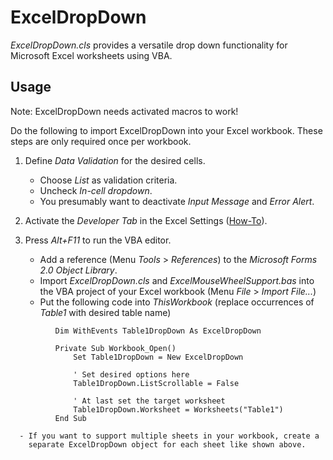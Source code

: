 ExcelDropDown
=============

*ExcelDropDown.cls* provides a versatile drop down functionality for Microsoft Excel worksheets using VBA.


Usage
-----

Note: ExcelDropDown needs activated macros to work!

Do the following to import ExcelDropDown into your Excel workbook.
These steps are only required once per workbook.

  1. Define *Data Validation* for the desired cells.
      - Choose *List* as validation criteria.
      - Uncheck *In-cell dropdown*.
      - You presumably want to deactivate *Input Message* and *Error Alert*.

  2. Activate the *Developer Tab* in the Excel Settings
     (<a href="http://www.addintools.com/documents/excel/how-to-add-developer-tab.html" target="_blank">How-To</a>).

  3. Press *Alt+F11* to run the VBA editor.
      - Add a reference (Menu *Tools* > *References*) to the
        *Microsoft Forms 2.0 Object Library*.
      - Import *ExcelDropDown.cls* and *ExcelMouseWheelSupport.bas* into the
        VBA project of your Excel workbook (Menu *File* > *Import File...*)
      - Put the following code into *ThisWorkbook*
        (replace occurrences of *Table1* with desired table name)
~~~~~~~~~~~~~~~~~~~~~~~~~~~~~~~~~~~~~~~~~~~~~~~~~~~~~~~~~~~~~~~~~~~~~~~~~~~~
          Dim WithEvents Table1DropDown As ExcelDropDown

          Private Sub Workbook_Open()
              Set Table1DropDown = New ExcelDropDown

              ' Set desired options here
              Table1DropDown.ListScrollable = False

              ' At last set the target worksheet
              Table1DropDown.Worksheet = Worksheets("Table1")
          End Sub
~~~~~~~~~~~~~~~~~~~~~~~~~~~~~~~~~~~~~~~~~~~~~~~~~~~~~~~~~~~~~~~~~~~~~~~~~~~~
      - If you want to support multiple sheets in your workbook, create a
        separate ExcelDropDown object for each sheet like shown above.
